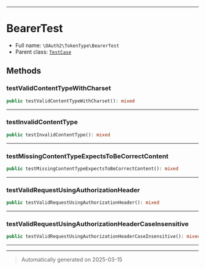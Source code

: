 ***

# BearerTest





* Full name: `\OAuth2\TokenType\BearerTest`
* Parent class: [`TestCase`](../../PHPUnit/Framework/TestCase.md)




## Methods


### testValidContentTypeWithCharset



```php
public testValidContentTypeWithCharset(): mixed
```












***

### testInvalidContentType



```php
public testInvalidContentType(): mixed
```












***

### testMissingContentTypeExpectsToBeCorrectContent



```php
public testMissingContentTypeExpectsToBeCorrectContent(): mixed
```












***

### testValidRequestUsingAuthorizationHeader



```php
public testValidRequestUsingAuthorizationHeader(): mixed
```












***

### testValidRequestUsingAuthorizationHeaderCaseInsensitive



```php
public testValidRequestUsingAuthorizationHeaderCaseInsensitive(): mixed
```












***


***
> Automatically generated on 2025-03-15
